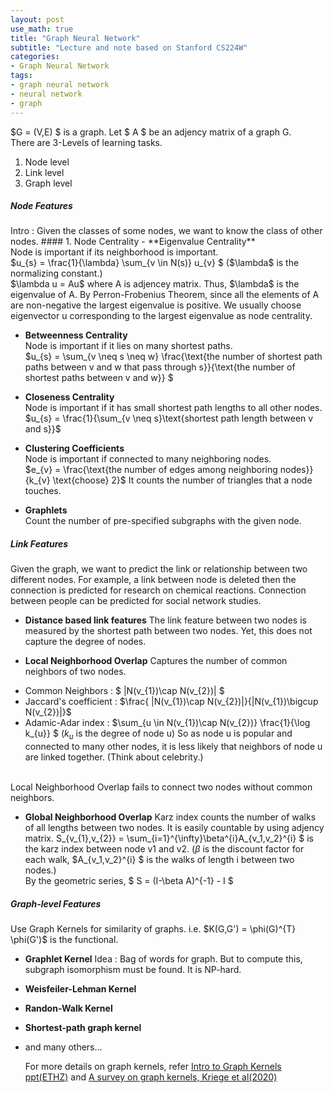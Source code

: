 ```yaml
---
layout: post
use_math: true
title: "Graph Neural Network"
subtitle: "Lecture and note based on Stanford CS224W"
categories:
- Graph Neural Network
tags:
- graph neural network
- neural network
- graph
---
```


$G = (V,E) $ is a graph. Let $ A $ be an adjency matrix of a graph G. <br>
There are 3-Levels of learning tasks.<br>
1. Node level
2. Link level
3. Graph level

<h5>Node Features</h5>
Intro : Given the classes of some nodes, we want to know the class of other nodes.
#### 1. Node Centrality
- **Eigenvalue Centrality** <br>
Node is important if its neighborhood is important.<br>
$u_{s} = \frac{1}{\lambda} \sum_{v \in N(s)} u_{v} $ ($\lambda$ is the normalizing constant.) <br>
$\lambda u = Au$ where A is adjencey matrix. Thus, $\lambda$ is the eigenvalue of A. 
By Perron-Frobenius Theorem, since all the elements of A are non-negative the largest eigenvalue is positive.
We usually choose eigenvector u corresponding to the largest eigenvalue as node centrality.

- **Betweenness Centrality**<br>
Node is important if it lies on many shortest paths.<br>
$u_{s} = \sum_{v \neq s \neq w} \frac{\text{the number of shortest path paths between v and w that pass through s}}{\text{the number of shortest paths between v and w}} $

- **Closeness Centrality**<br>
Node is important if it has small shortest path lengths to all other nodes.<br>
$u_{s} =  \frac{1}{\sum_{v \neq s}\text{shortest path length between v and s}}$

- **Clustering Coefficients**<br>
Node is important if connected to many neighboring nodes.<br>
$e_{v} = \frac{\text{the number of edges among neighboring nodes}}{k_{v} \text{choose} 2}$
It counts the number of triangles that a node touches.

- **Graphlets**<br>
Count the number of pre-specified subgraphs with the given node.

<h5>Link Features</h5>
Given the graph, we want to predict the link or relationship between two different nodes. For example, a link between node is deleted then the connection is predicted for research on chemical reactions. Connection between people can be predicted for social network studies.

- **Distance based link features**
The link feature between two nodes is measured by the shortest path between two nodes.
Yet, this does not capture the degree of nodes.

- **Local Neighborhood Overlap**
Captures the number of common neighbors of two nodes.
* Common Neighbors : $ |N(v_{1})\cap N(v_{2})| $
* Jaccard's coefficient : $\frac{ |N(v_{1})\cap N(v_{2})|}{|N(v_{1})\bigcup N(v_{2})|}$
* Adamic-Adar index : $\sum_{u \in N(v_{1})\cap N(v_{2})} \frac{1}{\log k_{u}} $ ($k_{u}$ is the degree of node u) So as node u is popular and connected to many other nodes, it is less likely that neighbors of node u are linked together. (Think about celebrity.)

<br>
Local Neighborhood Overlap fails to connect two nodes without common neighbors.

- **Global Neighborhood Overlap**
Karz index counts the number of walks of all lengths between two nodes. It is easily countable by using adjency matrix.
S_{v_{1},v_{2}} = \sum_{i=1}^{\infty}\beta^{i}A_{v_1,v_2}^{i} $ is the karz index between node v1 and v2. ($\beta$ is the discount factor for each walk, $A_{v_1,v_2}^{i} $ is the walks of length i between two nodes.) <br>
By the geometric series, $ S = (I-\beta A)^{-1} - I $

<h5>Graph-level Features</h5>
Use Graph Kernels for similarity of graphs. i.e. $K(G,G') = \phi(G)^{T} \phi(G')$ is the functional.<br>

- **Graphlet Kernel**
Idea : Bag of words for graph. But to compute this, subgraph isomorphism must be found. It is NP-hard.

- **Weisfeiler-Lehman Kernel**

- **Randon-Walk Kernel**

- **Shortest-path graph kernel**

- and many others...

  For more details on graph kernels, refer [Intro to Graph Kernels ppt(ETHZ)](https://ethz.ch/content/dam/ethz/special-interest/bsse/borgwardt-lab/documents/slides/CA10_GraphKernels_intro.pdf) and [A survey on graph kernels, Kriege et al(2020)](file:///Users/piprober/Downloads/s41109-019-0195-3%20(1).pdf)


